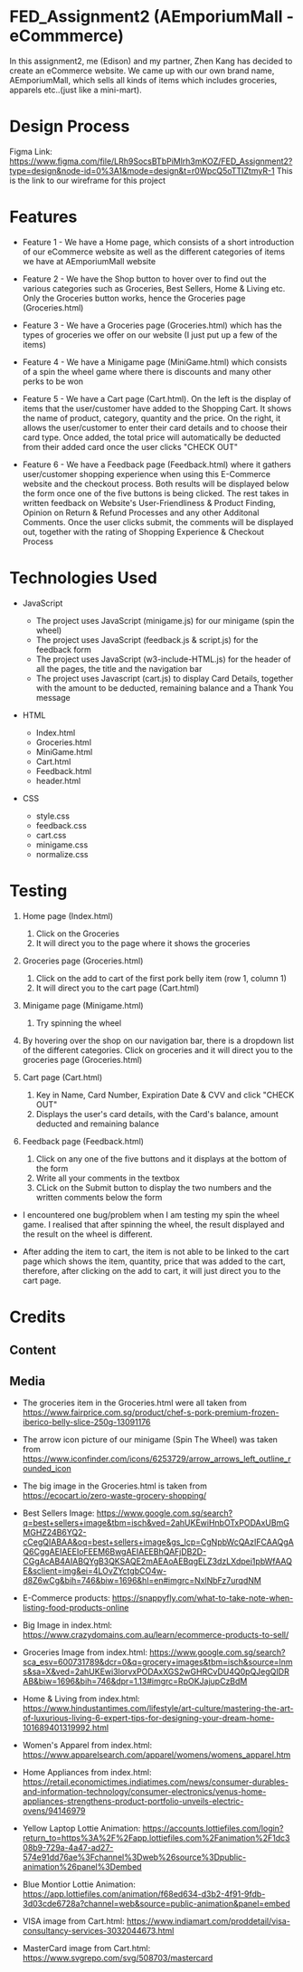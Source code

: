 # FED_Assignment2 (AEmporiumMall - eCommmerce)
In this assignment2, me (Edison) and my partner, Zhen Kang has decided to create an eCommerce website. We came up with our own brand name, AEmporiumMall, which sells all kinds of items which includes groceries, apparels etc..(just like a mini-mart).

# Design Process


Figma Link: https://www.figma.com/file/LRh9SocsBTbPiMlrh3mKOZ/FED_Assignment2?type=design&node-id=0%3A1&mode=design&t=r0WpcQ5oTTIZtmyR-1
This is the link to our wireframe for this project
# Features
- Feature 1 - We have a Home page, which consists of a short introduction of our eCommerce website as well as the different categories of items we have at AEmporiumMall website

- Feature 2 - We have the Shop button to hover over to find out the various categories such as Groceries, Best Sellers, Home & Living etc. Only the Groceries button works, hence the Groceries page (Groceries.html)
 
- Feature 3 - We have a Groceries page (Groceries.html) which has the types of groceries we offer on our website (I just put up a few of the items)

- Feature 4 - We have a Minigame page (MiniGame.html) which consists of a spin the wheel game where there is discounts and many other perks to be won

- Feature 5 - We have a Cart page (Cart.html). On the left is the display of items that the user/customer have added to the Shopping Cart. It shows the name of product, category, quantity and the price. On the right,
  it allows the user/customer to enter their card details and to choose their card type. Once added, the total price will automatically be deducted from their added card once the user clicks "CHECK OUT"

- Feature 6 - We have a Feedback page (Feedback.html) where it gathers user/customer shopping experience when using this E-Commerce website and the checkout process. Both results will be displayed below the form
  once one of the five buttons is being clicked. The rest takes in written feedback on Website's User-Friendliness & Product Finding, Opinion on Return & Refund Processes and any other Additonal Comments. Once the
  user clicks submit, the comments will be displayed out, together with the rating of Shopping Experience & Checkout Process

# Technologies Used
- JavaScript
    - The project uses JavaScript (minigame.js) for our minigame (spin the wheel)
    - The project uses JavaScript (feedback.js & script.js) for the feedback form
    - The project uses JavaScript (w3-include-HTML.js) for the header of all the pages, the title and the navigation bar
    - The project uses Javascript (cart.js) to display Card Details, together with the amount to be deducted, remaining balance and a Thank You message

- HTML
    - Index.html
    - Groceries.html
    - MiniGame.html
    - Cart.html
    - Feedback.html
    - header.html

- CSS
    - style.css
    - feedback.css
    - cart.css
    - minigame.css
    - normalize.css

# Testing
1. Home page (Index.html)
    1. Click on the Groceries
    2. It will direct you to the page where it shows the groceries

2. Groceries page (Groceries.html)
    1. Click on the add to cart of the first pork belly item (row 1, column 1)
    2. It will direct you to the cart page (Cart.html)

3. Minigame page (Minigame.html)
    1. Try spinning the wheel

4. By hovering over the shop on our navigation bar, there is a dropdown list of the different categories. Click on groceries and it will direct you to the groceries page (Groceries.html)

5. Cart page (Cart.html)
   1. Key in Name, Card Number, Expiration Date & CVV and click "CHECK OUT"
   2. Displays the user's card details, with the Card's balance, amount deducted and remaining balance
  
6. Feedback page (Feedback.html)
   1. Click on any one of the five buttons and it displays at the bottom of the form
   2. Write all your comments in the textbox
   3. CLick on the Submit button to display the two numbers and the written comments below the form

- I encountered one bug/problem when I am testing my spin the wheel game. I realised that after spinning the wheel, the result displayed and the result on the wheel is different.

- After adding the item to cart, the item is not able to be linked to the cart page which shows the item, quantity, price that was added to the cart, therefore, after clicking on the add to cart, it will just direct you to the cart page.


# Credits

## Content 

## Media
- The groceries item in the Groceries.html were all taken from https://www.fairprice.com.sg/product/chef-s-pork-premium-frozen-iberico-belly-slice-250g-13091176

- The arrow icon picture of our minigame (Spin The Wheel) was taken from https://www.iconfinder.com/icons/6253729/arrow_arrows_left_outline_rounded_icon

- The big image in the Groceries.html is taken from https://ecocart.io/zero-waste-grocery-shopping/

- Best Sellers Image: https://www.google.com.sg/search?q=best+sellers+image&tbm=isch&ved=2ahUKEwiHnbOTxPODAxUBmGMGHZ24B6YQ2-cCegQIABAA&oq=best+sellers+image&gs_lcp=CgNpbWcQAzIFCAAQgAQ6CggAEIAEEIoFEEM6BwgAEIAEEBhQAFjDB2D-CGgAcAB4AIABQYgB3QKSAQE2mAEAoAEBqgELZ3dzLXdpei1pbWfAAQE&sclient=img&ei=4LOvZYctgbCO4w-d8Z6wCg&bih=746&biw=1696&hl=en#imgrc=NxlNbFz7urqdNM

- E-Commerce products:  https://snappyfly.com/what-to-take-note-when-listing-food-products-online

- Big Image in index.html: https://www.crazydomains.com.au/learn/ecommerce-products-to-sell/

- Groceries Image from index.html: https://www.google.com.sg/search?sca_esv=600731789&dcr=0&q=grocery+images&tbm=isch&source=lnms&sa=X&ved=2ahUKEwi3lorvxPODAxXGS2wGHRCvDU4Q0pQJegQIDRAB&biw=1696&bih=746&dpr=1.13#imgrc=RpOKJajupCzBdM

- Home & Living from index.html: https://www.hindustantimes.com/lifestyle/art-culture/mastering-the-art-of-luxurious-living-6-expert-tips-for-designing-your-dream-home-101689401319992.html

- Women's Apparel from index.html: https://www.apparelsearch.com/apparel/womens/womens_apparel.htm

- Home Appliances from index.html: https://retail.economictimes.indiatimes.com/news/consumer-durables-and-information-technology/consumer-electronics/venus-home-appliances-strengthens-product-portfolio-unveils-electric-ovens/94146979

- Yellow Laptop Lottie Animation: https://accounts.lottiefiles.com/login?return_to=https%3A%2F%2Fapp.lottiefiles.com%2Fanimation%2F1dc308b9-729a-4a47-ad27-574e91dd76ae%3Fchannel%3Dweb%26source%3Dpublic-animation%26panel%3Dembed

- Blue Montior Lottie Animation: https://app.lottiefiles.com/animation/f68ed634-d3b2-4f91-9fdb-3d03cde6728a?channel=web&source=public-animation&panel=embed

- VISA image from Cart.html: https://www.indiamart.com/proddetail/visa-consultancy-services-3032044673.html

- MasterCard image from Cart.html: https://www.svgrepo.com/svg/508703/mastercard